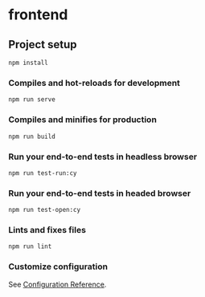 # frontend

## Project setup
```
npm install
```

### Compiles and hot-reloads for development
```
npm run serve
```

### Compiles and minifies for production
```
npm run build
```

### Run your end-to-end tests in headless browser
```
npm run test-run:cy
```

### Run your end-to-end tests in headed browser 
```
npm run test-open:cy
```

### Lints and fixes files
```
npm run lint
```

### Customize configuration
See [Configuration Reference](https://cli.vuejs.org/config/).
